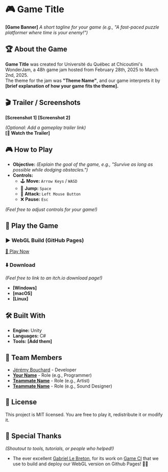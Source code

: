 # 🎮 Game Title

**[Game Banner]**
*A short tagline for your game (e.g., "A fast-paced puzzle platformer where time is your enemy!")*

## 🏆 About the Game
**Game Title** was created for Université du Québec at Chicoutimi's WonderJam, a 48h game jam hosted from February 28th, 2025 to March 2nd, 2025.  
The theme for the jam was **"Theme Name"**, and our game interprets it by **[brief explanation of how your game fits the theme].**

## 🎬 Trailer / Screenshots
**[Screenshot 1]**
**[Screenshot 2]**

_(Optional: Add a gameplay trailer link)_  
**[🎥 Watch the Trailer]**

## 🎮 How to Play
- **Objective:** *(Explain the goal of the game, e.g., "Survive as long as possible while dodging obstacles.")*
- **Controls:**
    - 🕹️ **Move:** `Arrow Keys` / `WASD`
    - 🦘 **Jump:** `Space`
    - 🎯 **Attack:** `Left Mouse Button`
    - ❌ **Pause:** `Esc`

_(Feel free to adjust controls for your game!)_

## 🚀 Play the Game

### ▶️ WebGL Build (GitHub Pages)
[🔗 Play Now](https://mukki.github.io/game-jam-h2025/)

### ⬇️ Download
_(Feel free to link to an itch.io download page!)_
- **[Windows]**
- **[macOS]**
- **[Linux]**

## 🛠️ Built With
- **Engine:** Unity
- **Languages:** C#
- **Tools:** **[Add them]**

## 👥 Team Members
- [Jérémy Bouchard](https://github.com/Mukki) - Developer
- **[Your Name](https://yourportfolio.com)** - Role (e.g., Programmer)
- **[Teammate Name](https://teammateportfolio.com)** - Role (e.g., Artist)
- **[Teammate Name](https://teammateportfolio.com)** - Role (e.g., Sound Designer)

## 📜 License
This project is MIT licensed. You are free to play it, redistribute it or modify it.

## 💌 Special Thanks
*(Shoutout to tools, tutorials, or people who helped!)*
- The ever excellent [Gabriel Le Breton](https://github.com/GabLeRoux), for its work on [Game CI](https://game.ci/) that we use to build and deploy our WebGL version on Github Pages! 🚀🔥
